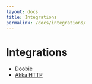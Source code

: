 ```yaml
---
layout: docs
title: Integrations
permalink: /docs/integrations/
---
```


# Integrations

* [Doobie](/docs/src/main/tut/docs/integrations/doobie/)
* [Akka HTTP](/docs/src/main/tut/docs/integrations/akkahttp/)
